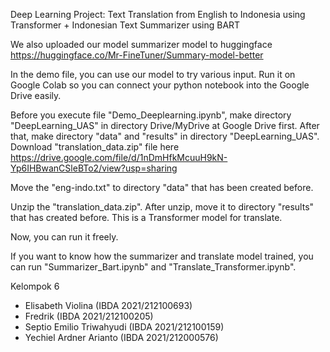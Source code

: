 Deep Learning Project: Text Translation from English to Indonesia using Transformer + Indonesian Text Summarizer using BART

We also uploaded our model summarizer model to huggingface
https://huggingface.co/Mr-FineTuner/Summary-model-better

In the demo file, you can use our model to try various input. Run it on Google Colab so you can connect your python notebook into the Google Drive easily.

Before you execute file "Demo_Deeplearning.ipynb", make directory "DeepLearning_UAS" in directory Drive/MyDrive at Google Drive first. After that, make directory "data" and "results" in directory "DeepLearning_UAS". Download "translation_data.zip" file here https://drive.google.com/file/d/1nDmHfkMcuuH9kN-Yp6IHBwanCSleBTo2/view?usp=sharing

Move the "eng-indo.txt" to directory "data" that has been created before.

Unzip the "translation_data.zip". After unzip, move it to directory "results" that has created before. This is a Transformer model for translate.

Now, you can run it freely.

If you want to know how the summarizer and translate model trained, you can run "Summarizer_Bart.ipynb" and "Translate_Transformer.ipynb".

Kelompok 6
- Elisabeth Violina (IBDA 2021/212100693)
- Fredrik (IBDA 2021/212100205)
- Septio Emilio Triwahyudi (IBDA 2021/212100159)
- Yechiel Ardner Arianto (IBDA 2021/212000576)
